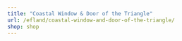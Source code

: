 ```yaml
---
title: "Coastal Window & Door of the Triangle"
url: /efland/coastal-window-and-door-of-the-triangle/
shop: shop
---
```

